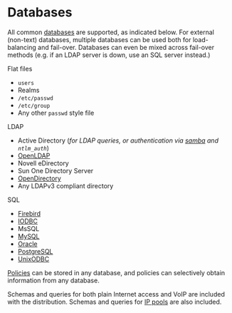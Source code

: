 Databases
=========

All common [databases](Databases) are
supported, as indicated below. For external (non-text) databases,
multiple databases can be used both for load-balancing and fail-over.
Databases can even be mixed across fail-over methods (e.g. if an LDAP
server is down, use an SQL server instead.)

Flat files
-   `users`
-   Realms
-   `/etc/passwd`
-   `/etc/group`
-   Any other `passwd` style file

LDAP
-   Active Directory (*for LDAP queries, or authentication via
    [samba](http://samba.org) and `ntlm_auth`*)
-   [OpenLDAP](http://openldap.org)
-   Novell eDirectory
-   Sun One Directory Server
-   [OpenDirectory](http://www.apple.com/server/macosx/features/directory.html)
-   Any LDAPv3 compliant directory

SQL
-   [Firebird](http://firebirdsql.org)[]()
-   [IODBC](http://www.iodbc.org)
-   MsSQL
-   [MySQL](http://mysql.org)
-   [Oracle](http://oracle.com)
-   [PostgreSQL](http://www.postgresql.org)
-   [UnixODBC](http://www.unixodbc.org)

[Policies](Policy) can be stored in any database, and policies can
selectively obtain information from any database.

Schemas and queries for both plain Internet access and VoIP are included
with the distribution. Schemas and queries for [IP pools](IPPool)
are also included.
